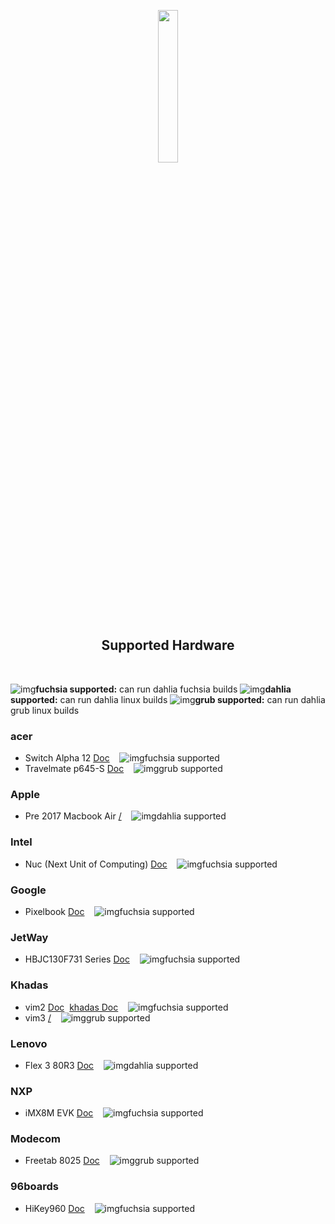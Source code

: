 <p align="center">
  <img width="25%" src="https://github.com/dahlia-os/documentation/blob/master/assets/images/logo/dahlialogo.png"
</p>

<h2 align="center">
    <b>Supported Hardware</b> 
    </h2>
<br />

![img](https://github.com/HexaOneOfficial/documentation/blob/master/assets/images/icon/builds/fuchsia.png)**fuchsia supported:** can run dahlia fuchsia builds ![img](https://github.com/HexaOneOfficial/documentation/blob/master/assets/images/icon/builds/fuchsia.png)**dahlia supported:** can run dahlia linux builds ![img](https://github.com/HexaOneOfficial/documentation/blob/master/assets/images/icon/builds/Grub.png)**grub supported:** can run dahlia grub linux builds

### acer
- Switch Alpha 12 [Doc](https://fuchsia.dev/docs/development/hardware/acer12.md)&nbsp;&nbsp;&nbsp;&nbsp;![img](https://github.com/HexaOneOfficial/documentation/blob/master/assets/images/icon/builds/fuchsia.png)fuchsia supported
- Travelmate p645-S [Doc](https://github.com/dahlia-os/documentation/blob/master/assets/hardware/Acer/TravelMate/P/645-S/Acer-TravelMate-P645-S-documentation.md)&nbsp;&nbsp;&nbsp;&nbsp;![img](https://github.com/HexaOneOfficial/documentation/blob/master/assets/images/icon/builds/Grub.png)grub supported

### Apple
- Pre 2017 Macbook Air [/](https:)&nbsp;&nbsp;&nbsp;&nbsp;![img](https://github.com/HexaOneOfficial/documentation/blob/master/assets/images/icon/builds/fuchsia.png)dahlia supported

### Intel
- Nuc (Next Unit of Computing) [Doc](https://fuchsia.dev/docs/development/hardware/developing_on_nuc.md)&nbsp;&nbsp;&nbsp;&nbsp;![img](https://github.com/HexaOneOfficial/documentation/blob/master/assets/images/icon/builds/fuchsia.png)fuchsia supported

### Google
- Pixelbook [Doc](https://fuchsia.dev/docs/development/hardware/pixelbook.md)&nbsp;&nbsp;&nbsp;&nbsp;![img](https://github.com/HexaOneOfficial/documentation/blob/master/assets/images/icon/builds/fuchsia.png)fuchsia supported

### JetWay
- HBJC130F731 Series [Doc](https://fuchsia.dev/fuchsia-src/development/hardware/toulouse)&nbsp;&nbsp;&nbsp;&nbsp;![img](https://github.com/HexaOneOfficial/documentation/blob/master/assets/images/icon/builds/fuchsia.png)fuchsia supported

### Khadas
- vim2 [Doc](https://fuchsia.dev/docs/development/hardware/khadas-vim)&nbsp;&nbsp;[khadas Doc](https://docs.khadas.com/vim2/BuildFuchsia.html)&nbsp;&nbsp;&nbsp;&nbsp;![img](https://github.com/HexaOneOfficial/documentation/blob/master/assets/images/icon/builds/fuchsia.png)fuchsia supported
- vim3 [/](https:)&nbsp;&nbsp;&nbsp;&nbsp;![img](https://github.com/HexaOneOfficial/documentation/blob/master/assets/images/icon/builds/Grub.png)grub supported

### Lenovo
- Flex 3 80R3 [Doc](https://github.com/dahlia-os/documentation/blob/master/assets/hardware/Lenovo/Flex-3/80R3/Lenovo-Flex-3-80R3-documentation.md)&nbsp;&nbsp;&nbsp;&nbsp;![img](https://github.com/HexaOneOfficial/documentation/blob/master/assets/images/icon/builds/fuchsia.png)dahlia supported

### NXP
- iMX8M EVK [Doc](https://fuchsia.dev/fuchsia-src/development/hardware/imx8mevk)&nbsp;&nbsp;&nbsp;&nbsp;![img](https://github.com/HexaOneOfficial/documentation/blob/master/assets/images/icon/builds/fuchsia.png)fuchsia supported

### Modecom
- Freetab 8025 [Doc](https://github.com/dahlia-os/documentation/tree/master/assets/hardware/Freetab/8000-series/8025)&nbsp;&nbsp;&nbsp;&nbsp;![img](https://github.com/HexaOneOfficial/documentation/blob/master/assets/images/icon/builds/Grub.png)grub supported

### 96boards
- HiKey960 [Doc](https://fuchsia.dev/fuchsia-src/development/hardware/hikey960)&nbsp;&nbsp;&nbsp;&nbsp;![img](https://github.com/HexaOneOfficial/documentation/blob/master/assets/images/icon/builds/fuchsia.png)fuchsia supported
